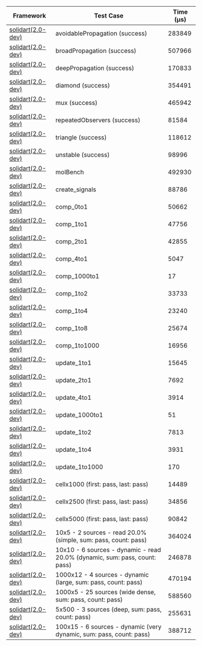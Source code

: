 | Framework | Test Case | Time (μs) |
| --- | --- | --- |
| [solidart(2.0-dev)](https://github.com/nank1ro/solidart/tree/dev) | avoidablePropagation (success) | 283849 |
| [solidart(2.0-dev)](https://github.com/nank1ro/solidart/tree/dev) | broadPropagation (success) | 507966 |
| [solidart(2.0-dev)](https://github.com/nank1ro/solidart/tree/dev) | deepPropagation (success) | 170833 |
| [solidart(2.0-dev)](https://github.com/nank1ro/solidart/tree/dev) | diamond (success) | 354491 |
| [solidart(2.0-dev)](https://github.com/nank1ro/solidart/tree/dev) | mux (success) | 465942 |
| [solidart(2.0-dev)](https://github.com/nank1ro/solidart/tree/dev) | repeatedObservers (success) | 81584 |
| [solidart(2.0-dev)](https://github.com/nank1ro/solidart/tree/dev) | triangle (success) | 118612 |
| [solidart(2.0-dev)](https://github.com/nank1ro/solidart/tree/dev) | unstable (success) | 98996 |
| [solidart(2.0-dev)](https://github.com/nank1ro/solidart/tree/dev) | molBench | 492930 |
| [solidart(2.0-dev)](https://github.com/nank1ro/solidart/tree/dev) | create_signals | 88786 |
| [solidart(2.0-dev)](https://github.com/nank1ro/solidart/tree/dev) | comp_0to1 | 50662 |
| [solidart(2.0-dev)](https://github.com/nank1ro/solidart/tree/dev) | comp_1to1 | 47756 |
| [solidart(2.0-dev)](https://github.com/nank1ro/solidart/tree/dev) | comp_2to1 | 42855 |
| [solidart(2.0-dev)](https://github.com/nank1ro/solidart/tree/dev) | comp_4to1 | 5047 |
| [solidart(2.0-dev)](https://github.com/nank1ro/solidart/tree/dev) | comp_1000to1 | 17 |
| [solidart(2.0-dev)](https://github.com/nank1ro/solidart/tree/dev) | comp_1to2 | 33733 |
| [solidart(2.0-dev)](https://github.com/nank1ro/solidart/tree/dev) | comp_1to4 | 23240 |
| [solidart(2.0-dev)](https://github.com/nank1ro/solidart/tree/dev) | comp_1to8 | 25674 |
| [solidart(2.0-dev)](https://github.com/nank1ro/solidart/tree/dev) | comp_1to1000 | 16956 |
| [solidart(2.0-dev)](https://github.com/nank1ro/solidart/tree/dev) | update_1to1 | 15645 |
| [solidart(2.0-dev)](https://github.com/nank1ro/solidart/tree/dev) | update_2to1 | 7692 |
| [solidart(2.0-dev)](https://github.com/nank1ro/solidart/tree/dev) | update_4to1 | 3914 |
| [solidart(2.0-dev)](https://github.com/nank1ro/solidart/tree/dev) | update_1000to1 | 51 |
| [solidart(2.0-dev)](https://github.com/nank1ro/solidart/tree/dev) | update_1to2 | 7813 |
| [solidart(2.0-dev)](https://github.com/nank1ro/solidart/tree/dev) | update_1to4 | 3931 |
| [solidart(2.0-dev)](https://github.com/nank1ro/solidart/tree/dev) | update_1to1000 | 170 |
| [solidart(2.0-dev)](https://github.com/nank1ro/solidart/tree/dev) | cellx1000 (first: pass, last: pass) | 14489 |
| [solidart(2.0-dev)](https://github.com/nank1ro/solidart/tree/dev) | cellx2500 (first: pass, last: pass) | 34856 |
| [solidart(2.0-dev)](https://github.com/nank1ro/solidart/tree/dev) | cellx5000 (first: pass, last: pass) | 90842 |
| [solidart(2.0-dev)](https://github.com/nank1ro/solidart/tree/dev) | 10x5 - 2 sources - read 20.0% (simple, sum: pass, count: pass) | 364024 |
| [solidart(2.0-dev)](https://github.com/nank1ro/solidart/tree/dev) | 10x10 - 6 sources - dynamic - read 20.0% (dynamic, sum: pass, count: pass) | 246878 |
| [solidart(2.0-dev)](https://github.com/nank1ro/solidart/tree/dev) | 1000x12 - 4 sources - dynamic (large, sum: pass, count: pass) | 470194 |
| [solidart(2.0-dev)](https://github.com/nank1ro/solidart/tree/dev) | 1000x5 - 25 sources (wide dense, sum: pass, count: pass) | 588560 |
| [solidart(2.0-dev)](https://github.com/nank1ro/solidart/tree/dev) | 5x500 - 3 sources (deep, sum: pass, count: pass) | 255631 |
| [solidart(2.0-dev)](https://github.com/nank1ro/solidart/tree/dev) | 100x15 - 6 sources - dynamic (very dynamic, sum: pass, count: pass) | 388712 |
